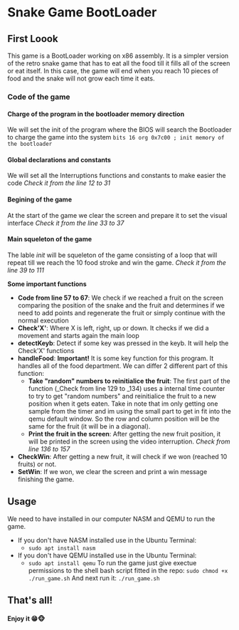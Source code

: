 # Snake Game BootLoader

## First Loook
This game is a BootLoader working on x86 assembly.
It is a simpler version of the retro snake game that has to eat all the food till it fills all of the screen or eat itself.
In this case, the game will end when you reach 10 pieces of food and the snake will not grow each time it eats.

### Code of the game
#### Charge of the program in the bootloader memory direction
We will set the init of the program where the BIOS will search the Bootloader to charge the game into the system
`bits 16
org 0x7c00 ; init memory of the bootloader`


#### Global declarations and constants
We will set all the Interruptions functions and constants to make easier the code
_Check it from the line 12 to 31_

#### Begining of the game
At the start of the game we clear the screen and prepare it to set the visual interface
_Check it from the line 33 to 37_

#### Main squeleton of the game
The lable _init_ will be squeleton of the game consisting of a loop that will repeat till we reach the 10 food stroke and win the game.
_Check it from the line 39 to 111_
 
**Some important functions**
- **Code from line 57 to 67**: We check if we reached a fruit on the screen comparing the position of the snake and the fruit and determines if we need to add points and regenerate the fruit or simply continue with the normal execution
- **Check'X'**: Where X is left, right, up or down. It checks if we did a movement and starts again the main loop
- **detectKeyb**: Detect if some key was pressed in the keyb. It will help the Check'X' functions
- **handleFood**: **Important!** It is some key function for this program. It handles all of the food department. We can differ 2 different part of this function:
  - **Take "random" numbers to reinitialice the fruit**: The first part of the function (_Check from line 129 to _134) uses a internal time counter to try to get "random numbers" and reinitialice the fruit to a new position when it gets eaten. Take in note that im only getting one sample from the timer and im using the small part to get in fit into the qemu default window. So the row and column position will be the same for the fruit (it will be in a diagonal).
  - **Print the fruit in the screen**: After getting the new fruit position, it will be printed in the screen using the video interruption. _Check from line 136 to 157_
- **CheckWin**: After getting a new fruit, it will check if we won (reached 10 fruits) or not.
- **SetWin**: If we won, we clear the screen and print a win message finishing the game.

## Usage
We need to have installed in our computer NASM and QEMU to run the game.
- If you don't have NASM installed use in the Ubuntu Terminal:
  - `sudo apt install nasm`
- If you don't have QEMU installed use in the Ubuntu Terminal:
  - `sudo apt install qemu`
To run the game just give exectue permissions to the shell bash script fitted in the repo:
`sudo chmod +x ./run_game.sh`
And next run it:
`./run_game.sh`

## That's all!
#### Enjoy it 😁🐵
